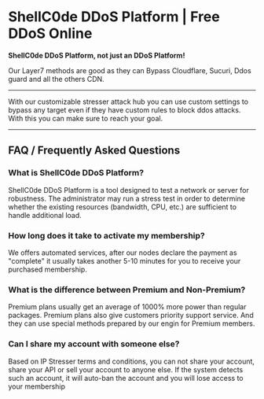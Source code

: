 # ShellC0de DDoS Platform | Free DDoS Online

**ShellC0de DDoS Platform, not just an DDoS Platform!**

Our Layer7 methods are good as they can Bypass Cloudflare, Sucuri, Ddos guard and all the others CDN.

---

With our customizable stresser attack hub you can use custom settings to bypass any target even if they have custom rules to block ddos attacks. With this you can make sure to reach your goal.

---

## FAQ / Frequently Asked Questions

### What is ShellC0de DDoS Platform?
ShellC0de DDoS Platform is a tool designed to test a network or server for robustness. The administrator may run a stress test in order to determine whether the existing resources (bandwidth, CPU, etc.) are sufficient to handle additional load.

### How long does it take to activate my membership?
We offers automated services, after our nodes declare the payment as "complete" it usually takes another 5-10 minutes for you to receive your purchased membership.

### What is the difference between Premium and Non-Premium?
Premium plans usually get an average of 1000% more power than regular packages. Premium plans also give customers priority support service. And they can use special methods prepared by our engin for Premium members.

### Can I share my account with someone else?
Based on IP Stresser terms and conditions, you can not share your account, share your API or sell your account to anyone else. If the system detects such an account, it will auto-ban the account and you will lose access to your membership
